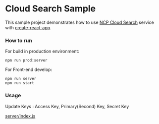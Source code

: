 # Cloud Search Sample

This sample project demonstrates how to use [NCP Cloud Search](https://www.ncloud.com/product/analytics/cloudSearch) service with [create-react-app](https://github.com/facebookincubator/create-react-app).

### How to run

For build in production environment:

```
npm run prod:server
```

For Front-end develop:

```
npm run server
npm run start
```

### Usage

Update Keys : Access Key, Primary(Second) Key, Secret Key

[server/index.js](server/index.js)
